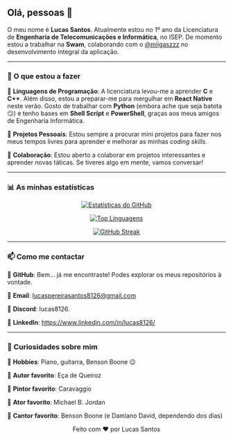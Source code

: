## Olá, pessoas 👋

O meu nome é **Lucas Santos**. Atualmente estou no 1º ano da Licenciatura de **Engenharia de Telecomunicações e Informática**, no ISEP.
De momento estou a trabalhar na **Swam**, colaborando com o <a href="https://github.com/miigaszzz" target="_blank">@miigaszzz</a> no desenvolvimento integral da aplicação.

---

### 🚀 O que estou a fazer
🔸 **Linguagens de Programação**: A licenciatura levou-me a aprender **C** e **C++**. Além disso, estou a preparar-me para mergulhar em **React Native** neste verão. Gosto de trabalhar com **Python** (embora ache que seja batota 😏) e tenho bases em **Shell Script** e **PowerShell**, graças aos meus amigos de Engenharia Informática.

🔸 **Projetos Pessoais**: Estou sempre a procurar mini projetos para fazer nos meus tempos livres para aprender e melhorar as minhas *coding skills*.

🔸 **Colaboração**: Estou aberto a colaborar em projetos interessantes e aprender novas táticas. Se tiveres algo em mente, vamos conversar!

---

### 📊 As minhas estatísticas
<div align="center">
  
  [![Estatísticas do GitHub](https://github-readme-stats.vercel.app/api?username=8126Lucas&show_icons=true&count_private=true&hide=prs,issues,contribs&theme=dark)](https://github.com/anuraghazra/github-readme-stats)   
  
  [![Top Linguagens](https://github-readme-stats.vercel.app/api/top-langs/?username=8126Lucas&layout=compact&hide=css,html&theme=dark)](https://github.com/anuraghazra/github-readme-stats) 
  
  [![GitHub Streak](https://github-readme-streak-stats.herokuapp.com/?user=8126Lucas&theme=dark)](https://git.io/streak-stats)
</div>

---

### 📫 Como me contactar
🔸 **GitHub**: Bem... já me encontraste! Podes explorar os meus repositórios à vontade.

🔸 **Email**: lucaspereirasantos8126@gmail.com

🔸 **Discord**: lucas8126.

🔸 **LinkedIn**: https://www.linkedin.com/in/lucas8126/

---

### 🌟 Curiosidades sobre mim
🔸 **Hobbies**: Piano, guitarra, Benson Boone 😉

🔸 **Autor favorito**: Eça de Queiroz

🔸 **Pintor favorito**: Caravaggio

🔸 **Ator favorito**: Michael B. Jordan

🔸 **Cantor favorito**: Benson Boone (e Damiano David, dependendo dos dias)





<p align="center">
  Feito com ❤️ por Lucas Santos
</p>

